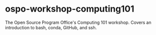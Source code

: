 # ospo-workshop-computing101
The Open Source Program Office's Computing 101 workshop. Covers an introduction to bash, conda, GitHub, and ssh.
